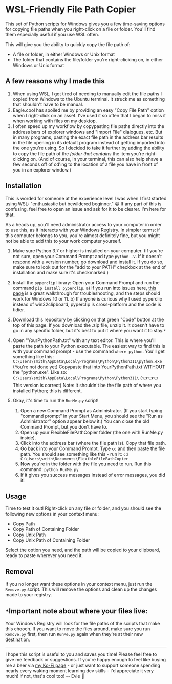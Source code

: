 # WSL-Friendly File Path Copier

This set of Python scripts for Windows gives you a few time-saving options for copying file paths when you right-click on a file or folder. You'll find them especially useful if you use WSL often.

This will give you the ability to quickly copy the file path of:

- A file or folder, in either Windows or Unix format
- The folder that contains the file/folder you're right-clicking on, in either Windows or Unix format

## A few reasons why I made this

1. When using WSL, I got tired of needing to manually edit the file paths I copied from Windows to the Ubuntu terminal. It struck me as something that shouldn't have to be manual.
2. Eagle.cool has spoiled me by providing an easy "Copy File Path" option when I right-click on an asset. I've used it so often that I began to miss it when working with files on my desktop.
3. I often speed up my workflow by copypasting file paths directly into the address bars of explorer windows and "Import File" dialogues, etc. But in many programs, pasting the exact file path in the address bar results in the file opening in its default program instead of getting imported into the one you're using. So I decided to take it further by adding the ability to copy the file path of the _folder that contains_ the item you're right-clicking on. (And of course, in your terminal, this can also help shave a few seconds off of cd'ing to the location of a file you have in front of you in an explorer window.)

## Installation

This is worded for someone at the experience level I was when I first started using WSL: "enthusiastic but bewildered beginner." 😁 If any part of this is confusing, feel free to open an issue and ask for it to be clearer. I'm here for that.

As a heads up, you'll need administrator access to your computer in order to use this, as it interacts with your Windows Registry. In simpler terms: if this computer belongs to you, you're almost definitely fine, but you might not be able to add this to your work computer yourself.

1. Make sure Python 3.7 or higher is installed on your computer. (If you're not sure, open your Command Prompt and type `python -V`. If it doesn't respond with a version number, go download and install it. If you do so, make sure to look out for the "add to your PATH" checkbox at the end of installation and make sure it's checkmarked.)

2. Install the `pyperclip` library: Open your Command Prompt and run the command `pip install pyperclip`.
   a) If you run into issues here, [this page](https://www.alphr.com/install-pip-windows/) is a great walkthrough for troubleshooting, and the steps should work for Windows 10 or 11.
   b) If anyone is curious why I used pyperclip instead of win32clipboard, pyperclip is cross-platform and the code is tidier.

3. Download this repository by clicking on that green "Code" button at the top of this page. If you download the .zip file, unzip it. It doesn't have to go in any specific folder, but it's best to put it where you want it to stay.`*`

4. Open "YourPythonPath.txt" with any text editor. This is where you'll paste the path to your Python executable. The easiest way to find this is with your command prompt - use the command `where python`. You'll get something like this:
   `C:\Users\smith\AppData\Local\Programs\Python\Python311\python.exe` (You're not done yet)
   Copypaste that into YourPythonPath.txt WITHOUT the "python.exe". Like so:
   `C:\Users\smith\AppData\Local\Programs\Python\Python311\` (👈👈👈 This version is correct)
   Note: It shouldn't be the file path of where you installed Python; this is different.

5. Okay, it's time to run the `RunMe.py` script!
   1. Open a new Command Prompt as Administrator. (If you start typing "command prompt" in your Start Menu, you should see the "Run as Administrator" option appear below it.) You can close the old Command Prompt, but you don't have to.
   2. Open up your FlexibleFilePathCopier folder (the one with RunMe.py inside).
   3. Click into the address bar (where the file path is). Copy that file path.
   4. Go back into your Command Prompt. Type `cd` and then paste the file path. You should see something like this - run it:
      `cd C:\Users\smith\Documents\FlexibleFilePathCopier`
   5. Now you're in the folder with the file you need to run. Run this command:
      `python RunMe.py`
   6. If it gives you success messages instead of error messages, you did it!

## Usage

Time to test it out! Right-click on any file or folder, and you should see the following new options in your context menu:

- Copy Path
- Copy Path of Containing Folder
- Copy Unix Path
- Copy Unix Path of Containing Folder

Select the option you need, and the path will be copied to your clipboard, ready to paste wherever you need it.

## Removal

If you no longer want these options in your context menu, just run the `Remove.py` script. This will remove the options and clean up the changes made to your registry.

## `*`Important note about where your files live:

Your Windows Registry will look for the file paths of the scripts that make this chooch. If you want to move the files around, make sure you run `Remove.py` first, then run `RunMe.py` again when they're at their new destination.

---

I hope this script is useful to you and saves you time! Please feel free to give me feedback or suggestions. If you're happy enough to feel like buying me a beer via [my Ko-Fi page](https://ko-fi.com/gvguide) - or just want to support someone spending nearly every waking moment learning dev skills - I'd appreciate it very much! If not, that's cool too! -- Evie 🙂
